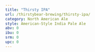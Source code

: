 ```yaml
---
title: "Thirsty IPA"
url: /thirstybear-brewing/thirsty-ipa/
category: North American Ale
style: American-Style India Pale Ale
abv: 0
ibu: 0
srm: 0
upc: 0
---
```


